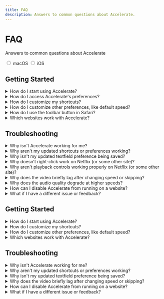 ```yaml
---
title: FAQ
description: Answers to common questions about Accelerate.
---
```


<div id="hero">

# FAQ

Answers to common questions about Accelerate

</div>

<div id="faq-select">
   <input type="radio" id="radio-mac" name="faq" value="mac">
   <label for="radio-mac">macOS</label>

   <input type="radio" id="radio-ios" name="faq" value="ios">
   <label for="radio-ios">iOS</label>
</div>

<script>
   document.addEventListener("DOMContentLoaded", () => {
      const faqRadios = document.querySelectorAll('input[name="faq"]');
      const faqSections = document.querySelectorAll(".faq");

      const showFaqSection = (id) => {
         faqSections.forEach(el => {
            el.style.display = el.id !== id ? "none" : "";
         });

         if (id) history.replaceState(null, null, `#${id}`);
      };

      faqRadios.forEach(radio => {
         radio.addEventListener("change", (event) => {
            showFaqSection(event.target.value);
         });
      });

      // Show preselected FAQ if needed
      const initialHash = window.location.hash.substring(1);
      if (initialHash) {
         const initialRadio = document.getElementById(`radio-${initialHash}`);
         if (initialRadio) {
            initialRadio.checked = true;
            showFaqSection(initialHash);
            return;
         }
      }

      // Default to empty ID to hide all sections
      showFaqSection();
   });
</script>

<div id="mac" class="faq">

## Getting Started

<details class="accordion">
<summary>How do I start using Accelerate?</summary>

Accelerate allows you to control video playback primarily using keyboard shortcuts. The following playback controls are supported (default shortcuts in parentheses):

- Speed Up (**D**)
- Slow Down (**S**)
- Toggle Speed (**A**: 2x, **R**: Default)
- Show Speed (**V**)
- Play/Pause
- Skip Forward
- Skip Backward
- Skip to End
- Toggle Mute
- Toggle Picture in Picture (**P**)
- Toggle Fullscreen

</details class="accordion">

<details class="accordion">
<summary>How do I access Accelerate's preferences?</summary>

You can access preferences by opening the Accelerate app from your Applications directory (e.g., from Finder).

</details class="accordion">

<details class="accordion">
<summary>How do I customize my shortcuts?</summary>

You can customize your shortcuts in the **Shortcuts** tab of Accelerate's preferences.

- To *create a new shortcut*, click "**+**". You can create up to 30 shortcuts.
- To *remove a shortcut*, select it from the list and click "**–**".
- To *modify a shortcut*, double-click it to access the following options:
   - **Shortcut action**: The triggered action (e.g., speed up, skip forward).
   - **Key combination**: A single key or combination of regular and modifier keys, like command (⌘), option (⌥), or control (⌃), that trigger the shortcut.
   - **Enable global shortcut**: Enables shortcuts with modifier key combinations to be triggered while Safari is not in focus.
   - **Show notification**: Display notification on the webpage when shortcut is triggered.
   - **Show in right-click menu**: Allows triggering the shortcut from the right-click menu.
   - Certain actions also require an associated value, e.g., "Toggle Speed" or "Skip Forward".

After making changes, refresh any open webpages to update.

</details class="accordion">

<details class="accordion">
<summary>How do I customize other preferences, like default speed?</summary>

You can configure general preferences in the **General** tab:

- **Notification location** on the webpage after triggering a shortcut. Set to "Hidden" to disable all notifications.
- **Default speed** for video playback. Default is 1x speed.
- **Minimum/maximum speed** for video adjustment.

After making changes, refresh any open webpages to update.

</details class="accordion">

<details class="accordion">
<summary>How do I use the toolbar button in Safari?</summary>

You can set Accelerate's Safari toolbar button to trigger a shortcut when clicked. Go to the **Shortcuts** tab and select a shortcut for **Toolbar button action**.

</details class="accordion">

<details class="accordion">
<summary>Which websites work with Accelerate?</summary>

Accelerate works on any website using HTML5 video, which includes most modern sites. Accelerate does not support Flash video.

</details class="accordion">

## Troubleshooting

<details class="accordion">
<summary>Why isn't Accelerate working for me?</summary>

If you are experiencing issues with the Accelerate extension, please follow these troubleshooting steps:

1. Check that the extension is enabled in Safari's extension preferences: **Safari > Preferences > Extensions**. In the sidebar, make sure the checkbox next to "Accelerate" is checked.
2. If Accelerate is already enabled, try unchecking the checkbox and restarting Safari. Once Safari re-opens, re-enable Accelerate.
3. If you have other extensions installed, check that they aren't interfering with Accelerate by disabling them, restarting Safari, and testing if Accelerate works. 
4. If it is still not working, try deleting and reinstalling.
5. If you continue to have issues, feel free to email me.

</details class="accordion">

<details class="accordion">
<summary>Why aren't my updated shortcuts or preferences working?</summary>

After making changes to preferences, refresh any open websites. If the changes still aren't applied, try restarting Safari.

</details class="accordion">

<details class="accordion">
<summary>Why isn't my updated textfield preference being saved?</summary>

After changing a textfield in preferences, such as "Default Speed" or a shortcut's value, **press Enter/Return to confirm**. Click "Save" after editing a shortcut.

</details class="accordion">

<details class="accordion">
<summary>Why doesn't right-click work on Netflix (or some other site)?</summary>

Netflix and some other sites block users from accessing the right-click menu. There are Safari extensions that prevent sites from doing this, but otherwise you'll have to use the keyboard shortcuts or toolbar item for controls.

</details class="accordion">

<details class="accordion">
<summary>Why aren't playback controls working properly on Netflix (or some other site)?</summary>

Some sites use custom video players that modify standard playback behavior. For example, Netflix may freeze when skipping forward or backward with Accelerate. Use the website's playback controls for a smoother experience.

</details class="accordion">

<details class="accordion">
<summary>Why does the video briefly lag after changing speed or skipping?</summary>

Safari pauses videos for a split second when adjusting playback. This behavior occurs even without Accelerate, e.g., when using a website's integrated video controls. Since this is due to Safari's video processing, the issue currently cannot be fixed by Accelerate.

</details class="accordion">

<details class="accordion">
<summary>Why does the audio quality degrade at higher speeds?</summary>

This is a limitation of Safari's pitch correction algorithm. The issue occurs even when using other methods to change video speed, like YouTube's playback settings.

</details class="accordion">

<details class="accordion">
<summary>How can I disable Accelerate from running on a website?</summary>

You can add a website to Accelerate's blocklist to prevent the extension from running on it. This can be useful for certain websites that are incompatible with Accelerate.

</details class="accordion">

<details class="accordion">
<summary>What if I have a different issue or feedback?</summary>

Please share bug reports or feature requests [on GitHub](https://github.com/ritamsarmah/accelerate/issues). Feel free to send me any other questions or feedback via email.

</details class="accordion">

</div>

<div id="ios" class="faq">
 
## Getting Started

<details class="accordion">
<summary>How do I start using Accelerate?</summary>

In the Settings app, enable the Safari extension by going to **Safari > Extensions > Accelerate** and toggling "Accelerate" on.

Accelerate allows you to control video playback in Safari on iOS 15+ via a popup menu or keyboard shortcuts. Access the popup by tapping Accelerate's icon in the Safari toolbar.

The following playback controls are supported (default shortcuts in parentheses):

- Speed Up (**D**)
- Slow Down (**S**)
- Toggle Speed (**R**)
- Show Speed (**V**)
- Play/Pause
- Skip Forward
- Skip Backward
- Skip to End
- Toggle Mute
- Toggle Picture in Picture (**P**)
- Toggle Fullscreen

</details class="accordion">

<details class="accordion">
<summary>How do I customize my shortcuts?</summary>

You can customize your shortcuts in the **Shortcuts** tab of Accelerate's preferences.

- To *create a new shortcut*, tap "**+**".
- To *remove a shortcut*, swipe left to delete.
- To *modify a shortcut*, select it to access the following options:
   - **Action**: The triggered action (e.g., speed up, skip forward).
   - **Shortcut**: A single key or combination of regular and modifier keys, like command (⌘), option (⌥), or control (⌃), that trigger the shortcut.
   - **Show Notification**: Display notification on the webpage when shortcut is triggered.
   - **Show in Popup Menu**: Include shortcut in Accelerate's toolbar popup.
   - Certain actions also require an associated value, e.g., "Toggle Speed" or "Skip Forward".

After making changes, refresh any open webpages to update.

</details class="accordion">

<details class="accordion">
<summary>How do I customize other preferences, like default speed?</summary>

You can configure general preferences in the **General** tab:

- **Notification location** on the webpage after triggering a shortcut. Set to "Hidden" to disable notifications.
- **Default speed** for video playback. Default is 1x speed.
- **Minimum/maximum speed** for video adjustment.

After making changes, refresh any open webpages to update.

</details class="accordion">

<details class="accordion">
<summary>Which websites work with Accelerate?</summary>

Accelerate works on any website using HTML5 video, which includes most modern sites. Accelerate does not support Flash video.

</details class="accordion">

## Troubleshooting

<details class="accordion">
<summary>Why isn't Accelerate working for me?</summary>

1. Check that the extension is enabled in the Settings app: **Safari > Extensions > Accelerate**. Make sure the switch next to "Accelerate" is toggled on and you've granted Accelerate permission to run on your desired websites. If you want to enable Accelerate on all websites, make sure **All Websites** is set to **Allow**.
2. If you have other extensions installed, check that they aren't interfering with Accelerate by disabling them, restarting Safari, and testing if Accelerate works. 

</details class="accordion">

<details class="accordion">
<summary>Why aren't my updated shortcuts or preferences working?</summary>

After making changes to preferences, refresh any open websites. If the changes still aren't applied, try restarting Safari.

</details class="accordion">

<details class="accordion">
<summary>Why isn't my updated textfield preference being saved?</summary>

After changing a textfield in preferences, such as "Default Speed" or a shortcut's value, **press Done/Return to confirm**. Tap "Save" after editing a shortcut.

</details class="accordion">

<details class="accordion">
<summary>Why does the video briefly lag after changing speed or skipping?</summary>

Safari pauses videos for a split second when adjusting playback. This behavior occurs even without Accelerate, e.g., when using a website's integrated video controls. Since this is due to Safari's video processing, the issue currently cannot be fixed by Accelerate.

</details class="accordion">

<details class="accordion">
<summary>How can I disable Accelerate from running on a website?</summary>

You can add a website to Accelerate's blocklist to prevent the extension from running on it. This can be useful for certain websites that are incompatible with Accelerate.

</details class="accordion">

<details class="accordion">
<summary>What if I have a different issue or feedback?</summary>

Please share bug reports or feature requests [on GitHub](https://github.com/ritamsarmah/accelerate/issues). Feel free to send me any other questions or feedback via email.

</details class="accordion">

</div>
